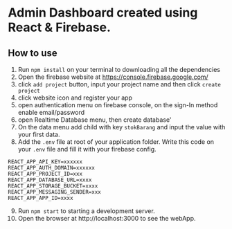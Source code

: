 # Admin Dashboard created using React & Firebase.
## How to use
1. Run `npm install` on your terminal to downloading all the dependencies
2. Open the firebase website at https://console.firebase.google.com/
3. click `add project` button, input your project name and then click `create project`
4. click website icon and register your app
5. open authentication menu on firebase console, on the sign-In method enable email/password
6. open Realtime Database menu, then create database'
7. On the data menu add child with key `stokBarang` and input the value with your first data.
8. Add the `.env` file at root of your application folder. Write this code on your `.env` file and fill it with your firebase config.
 ```
 REACT_APP_API_KEY=xxxxxx
 REACT_APP_AUTH_DOMAIN=xxxxxx
 REACT_APP_PROJECT_ID=xxx
 REACT_APP_DATABASE_URL=xxxx
 REACT_APP_STORAGE_BUCKET=xxxx
 REACT_APP_MESSAGING_SENDER=xxx
 REACT_APP_APP_ID=xxxx
 ```
9. Run `npm start` to starting a development server.
10. Open the browser at http://localhost:3000 to see the webApp.
